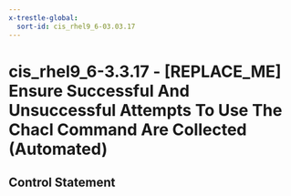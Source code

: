 ```yaml
---
x-trestle-global:
  sort-id: cis_rhel9_6-03.03.17
---
```


# cis_rhel9_6-3.3.17 - \[REPLACE_ME\] Ensure Successful And Unsuccessful Attempts To Use The Chacl Command Are Collected (Automated)

## Control Statement
